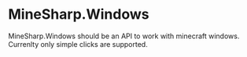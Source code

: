 ﻿# MineSharp.Windows

MineSharp.Windows should be an API to work with minecraft windows. Currenlty only simple clicks are supported.